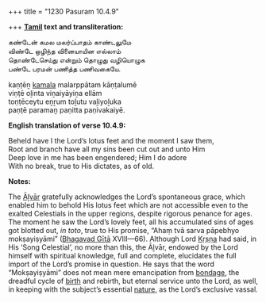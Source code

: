 +++
title = "1230 Pasuram 10.4.9"

+++
**[Tamil](/definition/tamil#history "show Tamil definitions") text and transliteration:**

கண்டேன் கமல மலர்ப்பாதம் காண்டலுமே  
விண்டே ஒழிந்த வினையாயின எல்லாம்  
தொண்டேசெய்து என்றும் தொழுது வழியொழுக  
பண்டே பரமன் பணித்த பணிவகையே.

kaṇṭēṉ [kamala](/definition/kamala#history "show kamala definitions") malarppātam kāṇṭalumē  
viṇṭē oḻinta viṉaiyāyiṉa ellām  
toṇṭēceytu eṉṟum toḻutu vaḻiyoḻuka  
paṇṭē paramaṉ paṇitta paṇivakaiyē.

**English translation of verse 10.4.9:**

Beheld have I the Lord’s lotus feet and the moment I saw them,  
Root and branch have all my sins been cut out and unto Him  
Deep love in me has been engendered; Him I do adore  
With no break, true to His dictates, as of old.

**Notes:**

The [Āḻvār](/definition/aḻvar#vaishnavism "show Āḻvār definitions") gratefully acknowledges the Lord’s spontaneous grace, which enabled him to behold His lotus feet which are not accessible even to the exalted Celestials in the upper regions, despite rigorous penance for ages. The moment he saw the Lord’s lovely feet, all his accumulated sins of ages got blotted out, *in toto*, true to His promise, “Ahaṃ tvā sarva pāpebhyo mokṣayiṣyāmi” ([Bhagavad Gītā](/definition/bhagavad-gita#vaishnavism "show Bhagavad Gītā definitions") XVIII—66). Although Lord [Kṛṣṇa](/definition/krishna#vaishnavism "show Kṛṣṇa definitions") had said, in His ‘Song Celestial’, no more than this, the Āḻvār, endowed by the Lord himself with spiritual knowledge, full and complete, elucidates the full import of the Lord’s promise in question. He says that the word “Mokṣayiṣyāmi” does not mean mere emancipation from [bondage](/definition/bondage#history "show bondage definitions"), the dreadful cycle of [birth](/definition/birth#history "show birth definitions") and rebirth, but eternal service unto the Lord, as well, in keeping with the subject’s essential [nature](/definition/nature#history "show nature definitions"), as the Lord’s exclusive vassal.


